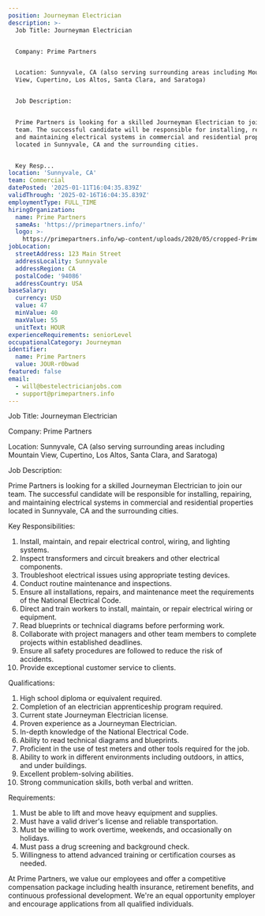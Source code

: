 ```yaml
---
position: Journeyman Electrician
description: >-
  Job Title: Journeyman Electrician


  Company: Prime Partners


  Location: Sunnyvale, CA (also serving surrounding areas including Mountain
  View, Cupertino, Los Altos, Santa Clara, and Saratoga)


  Job Description:


  Prime Partners is looking for a skilled Journeyman Electrician to join our
  team. The successful candidate will be responsible for installing, repairing,
  and maintaining electrical systems in commercial and residential properties
  located in Sunnyvale, CA and the surrounding cities.


  Key Resp...
location: 'Sunnyvale, CA'
team: Commercial
datePosted: '2025-01-11T16:04:35.839Z'
validThrough: '2025-02-16T16:04:35.839Z'
employmentType: FULL_TIME
hiringOrganization:
  name: Prime Partners
  sameAs: 'https://primepartners.info/'
  logo: >-
    https://primepartners.info/wp-content/uploads/2020/05/cropped-Prime-Partners-Logo-NO-BG-1-1.png
jobLocation:
  streetAddress: 123 Main Street
  addressLocality: Sunnyvale
  addressRegion: CA
  postalCode: '94086'
  addressCountry: USA
baseSalary:
  currency: USD
  value: 47
  minValue: 40
  maxValue: 55
  unitText: HOUR
experienceRequirements: seniorLevel
occupationalCategory: Journeyman
identifier:
  name: Prime Partners
  value: JOUR-r0bwad
featured: false
email:
  - will@bestelectricianjobs.com
  - support@primepartners.info
---
```




Job Title: Journeyman Electrician

Company: Prime Partners

Location: Sunnyvale, CA (also serving surrounding areas including Mountain View, Cupertino, Los Altos, Santa Clara, and Saratoga)

Job Description:

Prime Partners is looking for a skilled Journeyman Electrician to join our team. The successful candidate will be responsible for installing, repairing, and maintaining electrical systems in commercial and residential properties located in Sunnyvale, CA and the surrounding cities.

Key Responsibilities:

1. Install, maintain, and repair electrical control, wiring, and lighting systems.
2. Inspect transformers and circuit breakers and other electrical components.
3. Troubleshoot electrical issues using appropriate testing devices.
4. Conduct routine maintenance and inspections.
5. Ensure all installations, repairs, and maintenance meet the requirements of the National Electrical Code.
6. Direct and train workers to install, maintain, or repair electrical wiring or equipment.
7. Read blueprints or technical diagrams before performing work.
8. Collaborate with project managers and other team members to complete projects within established deadlines.
9. Ensure all safety procedures are followed to reduce the risk of accidents.
10. Provide exceptional customer service to clients.

Qualifications:

1. High school diploma or equivalent required.
2. Completion of an electrician apprenticeship program required.
3. Current state Journeyman Electrician license.
4. Proven experience as a Journeyman Electrician.
5. In-depth knowledge of the National Electrical Code.
6. Ability to read technical diagrams and blueprints.
7. Proficient in the use of test meters and other tools required for the job.
8. Ability to work in different environments including outdoors, in attics, and under buildings.
9. Excellent problem-solving abilities.
10. Strong communication skills, both verbal and written.

Requirements:

1. Must be able to lift and move heavy equipment and supplies.
2. Must have a valid driver's license and reliable transportation.
3. Must be willing to work overtime, weekends, and occasionally on holidays.
4. Must pass a drug screening and background check.
5. Willingness to attend advanced training or certification courses as needed.

At Prime Partners, we value our employees and offer a competitive compensation package including health insurance, retirement benefits, and continuous professional development. We're an equal opportunity employer and encourage applications from all qualified individuals.
